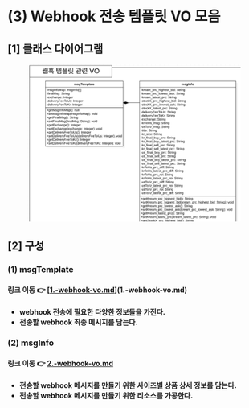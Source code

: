 # (3) Webhook 전송 템플릿 VO 모음

## \[1] 클래스 다이어그램

<figure><img src="../../../../.gitbook/assets/image (7).png" alt=""><figcaption></figcaption></figure>



## \[2] 구성

### (1) msgTemplate

#### 링크 이동 👉 [[1.-webhook-vo.md](1.-webhook-vo.md "mention")](1.-webhook-vo.md)

* **webhook 전송에 필요한 다양한 정보들을 가진다.**
* **전송할 webhook 최종 메시지를 담는다.**

### (2) msgInfo

#### 링크 이동 👉 [2.-webhook-vo.md](2.-webhook-vo.md "mention")

* **전송할 webhook 메시지를 만들기 위한 사이즈별 상품 상세 정보를 담는다.**
* **전송할 webhook 메시지를 만들기 위한 리소스를 가공한다.**
